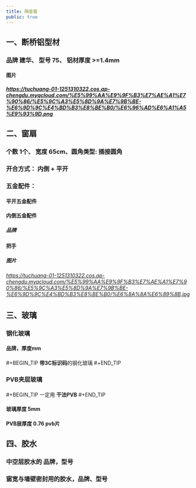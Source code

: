 ```yaml
---
title: 隔音窗
public: true
---
```


## 一、断桥铝型材
### 品牌 建华、 型号 75、 铝材厚度 >=1.4mm
#### 图片
##### https://tuchuang-01-1251310322.cos.ap-chengdu.myqcloud.com/%E5%99%AA%E9%9F%B3%E7%AE%A1%E7%90%86/%E5%9C%A3%E5%8D%9A%E7%9B%BE-%E6%9D%9C%E4%BD%B3%E8%BE%B0/%E6%96%AD%E6%A1%A5%E9%93%9D.png
## 二、窗扇
### 个数 1个、 宽度 65cm、圆角类型: 插接圆角
### 开合方式： 内倒 +  平开
### **五金配件：**
#### 平开五金配件
#### 内倒五金配件
##### **品牌**
#### 把手
##### 图片
###### https://tuchuang-01-1251310322.cos.ap-chengdu.myqcloud.com/%E5%99%AA%E9%9F%B3%E7%AE%A1%E7%90%86/%E5%9C%A3%E5%8D%9A%E7%9B%BE-%E6%9D%9C%E4%BD%B3%E8%BE%B0/%E6%8A%8A%E6%89%8B.jpg
## 三、玻璃
### 钢化玻璃
#### 品牌，厚度mm
#### 
#+BEGIN_TIP
**带3C标识码**的钢化玻璃
#+END_TIP
### PVB夹层玻璃
#### 
#+BEGIN_TIP
一定用 **干法PVB**
#+END_TIP
#### 玻璃厚度 5mm
#### PVB层厚度 0.76 pvb片
## 四、胶水
### 中空层胶水的 品牌，型号
### 窗宽与墙壁密封用的胶水，品牌、型号
